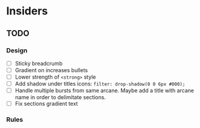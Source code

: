 # Insiders

## TODO

### Design
- [ ] Sticky breadcrumb
- [ ] Gradient on increases bullets
- [ ] Lower strength of `<strong>` style
- [ ] Add shadow under titles icons: `filter: drop-shadow(0 0 6px #000);`
- [ ] Handle multiple bursts from same arcane. Maybe add a title with arcane name in order to delimitate sections.
- [ ] Fix sections gradient text

### Rules
